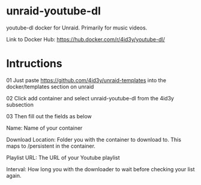 # unraid-youtube-dl
youtube-dl docker for Unraid. Primarily for music videos.

Link to Docker Hub: https://hub.docker.com/r/4id3y/youtube-dl/

# Intructions

01 Just paste https://github.com/4id3y/unraid-templates into the docker/templates section on unraid

02 Click add container and select unraid-youtube-dl from the 4id3y subsection

03 Then fill out the fields as below

  Name: Name of your container

  Download Location: Folder you with the container to download to. This maps to /persistent in the container.

  Playlist URL: The URL of your Youtube playlist

  Interval: How long you with the downloader to wait before checking your list again.
